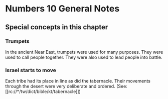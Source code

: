# Numbers 10 General Notes
## Special concepts in this chapter

### Trumpets
In the ancient Near East, trumpets were used for many purposes. They were used to call people together. They were also used to lead people into battle.

### Israel starts to move

Each tribe had its place in line as did the tabernacle. Their movements through the desert were very deliberate and ordered. (See: [[rc://*/tw/dict/bible/kt/tabernacle]])